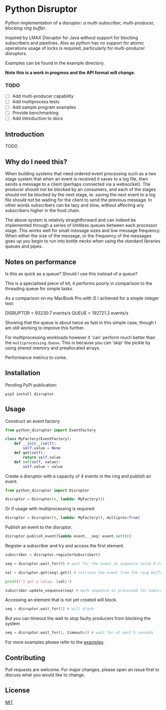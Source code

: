 # Python Disruptor

Python implementation of a disruptor: _a multi-subscriber, multi-producer, blocking ring buffer_.

Inspired by LMAX Disruptor for Java without support for blocking subscribers and pipelines. Also as python has no support for atomic operations usage of locks is required, particularly for multi-producer disruptors.

Examples can be found in the example directory.

**Note this is a work in progress and the API format will change.**

### TODO

- [ ] Add multi-producer capability
- [ ] Add multiprocess tests
- [ ] Add sample program examples
- [ ] Provide benchmarking
- [ ] Add introduction to docs

## Introduction

TODO

## Why do I need this?

When building systems that need ordered event processing such as a two stage system that when an event is received it saves to a log file, then sends a message to a client (perhaps connected via a websocket). The producer should not be blocked by an consumers, and each of the stages should not be blocked by the next stage, ie. saving the next event to a log file should not be waiting for the client to send the previous message. In other words subscribers can be lazy and slow, without affecting any subscribers higher in the food chain.

The above system is relativly straightforward and can indeed be implemented through a series of limitless queues between each processor stage. This works well for small message sizes and low message frequency. When either the size of the message, or the frequency of the messages goes up you begin to run into bottle necks when using the standard libraries queues and pipes.

## Notes on performance

Is this as quick as a queue? Should I use this instead of a queue?

This is a specialised piece of kit, it performs poorly in comparison to the threading queue for simple tasks.

As a comparison on my MacBook Pro with i5 I achieved for a simple integer test:

DISRUPTOR = 93230.7 events/s
QUEUE = 192721.2 events/s

Showing that the queue is about twice as fast in this simple case, though I am still working to improve this further.

For multiprocessing workloads however it 'can' perform much better than the `multiprocessing.Queue`. This is because you can 'skip' the pickle by using shared memory and preallocated arrays.

Performance metrics to come.

## Installation

Pending PyPi publication:

```
pip3 install disruptor
```

## Usage

Construct an event factory.

```python
from python_disruptor import EventFactory

class MyFactory(EventFactory):
    def __init__(self):
        self.value = None
    def get(self):
        return self.value
    def set(self, value):
        self.value = value
```

Create a disruptor with a capacity of 4 events in the ring and publish an event.

```python
from python_disruptor import Disruptor

disruptor = Disruptor(4, lambda: MyFactory())
```

Or if usage with multiprocessing is required:

```python
disruptor = Disruptor(4, lambda: MyFactory(), multiproc=True)
```

Publish an event to the disruptor.

```python
disruptor.publish_event(lambda event, _seq: event.set(0))
```

Register a subscriber and try and access the first element.

```python
subscriber = disruptor.registerSubscriber()

seq = disruptor.wait_for(0) # wait for the event at sequence value 0 to be available

val = disruptor.get(seq).get() # retrieve the event from the ring buffer

print(f'I got a value: {val}')

subscriber.update_sequence(seq) # mark sequence as processed for subscriber
```

Accessing an element that is not yet created will block.

```python
seq = disruptor.wait_for(1) # will block
```

But you can timeout the wait to stop faulty producers from blocking the system

```python
seq = disruptor.wait_for(1, timeout=5) # wait for at most 5 seconds
```

For more examples please refer to the [examples](https://github.com/jaycosaur/python-disruptor/tree/master/examples).

## Contributing

Pull requests are welcome. For major changes, please open an issue first to discuss what you would like to change.

## License

[MIT](https://choosealicense.com/licenses/mit/)
